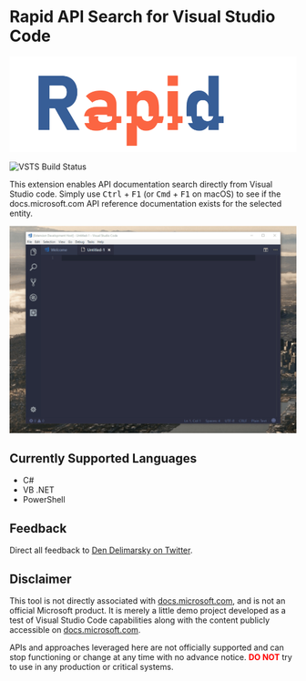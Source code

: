 # Rapid API Search for Visual Studio Code

![Logo](/_ghimages/rapid-logo.png)

![VSTS Build Status](https://deninfra.visualstudio.com/_apis/public/build/definitions/c2809017-dd53-4e31-a035-32f958a47849/3/badge)

This extension enables API documentation search directly from Visual Studio code. Simply use <kbd>Ctrl</kbd> + <kbd>F1</kbd> (or <kbd>Cmd</kbd> + <kbd>F1</kbd> on macOS) to see if the docs.microsoft.com API reference documentation exists for the selected entity.

![Extension in action](/_ghimages/extension.gif)

## Currently Supported Languages

* C#
* VB .NET
* PowerShell

## Feedback

Direct all feedback to [Den Delimarsky on Twitter](https://twitter.com/denniscode).

## Disclaimer

This tool is not directly associated with [docs.microsoft.com](https://docs.microsoft.com), and is not an official Microsoft product. It is merely a little demo project developed as a test of Visual Studio Code capabilities along with the content publicly accessible on [docs.microsoft.com](https://docs.microsoft.com).

APIs and approaches leveraged here are not officially supported and can stop functioning or change at any time with no advance notice. <span style="color:red;">**DO NOT**</span> try to use in any production or critical systems.
